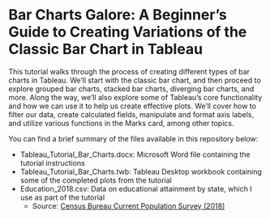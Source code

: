 # Bar Charts Galore: A Beginner’s Guide to Creating Variations of the Classic Bar Chart in Tableau

This tutorial walks through the process of creating different types of bar charts in Tableau. We’ll start with the classic bar chart, and then proceed to explore grouped bar charts, stacked bar charts, diverging bar charts, and more. Along the way, we’ll also explore some of Tableau’s core functionality and how we can use it to help us create effective plots. We’ll cover how to filter our data, create calculated fields, manipulate and format axis labels, and utilize various functions in the Marks card, among other topics.

You can find a brief summary of the files available in this repository below:

* Tableau_Tutorial_Bar_Charts.docx: Microsoft Word file containing the tutorial instructions
* Tableau_Tutorial_Bar_Charts.twb: Tableau Desktop workbook containing some of the completed plots from the tutorial
* Education_2018.csv: Data on educational attainment by state, which I use as part of the tutorial
    * Source: [Census Bureau Current Population Survey (2018)](https://www.census.gov/cps/data/cpstablecreator.html)
